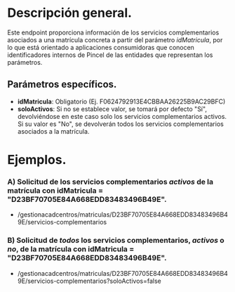 
# Descripción general.

Este endpoint proporciona información de los servicios complementarios asociados a una matrícula concreta a partir del parámetro *idMatricula*, por lo que está orientado a aplicaciones consumidoras que conocen identificadores internos de Pincel de las entidades que representan los parámetros.

## Parámetros específicos.

* **idMatricula**: Obligatorio (Ej. F0624792913E4CBBAA26225B9AC29BFC)
* **soloActivos**: Si no se establece valor, se tomará por defecto "Sí", devolviéndose en este caso solo los servicios complementarios activos. Si su valor es "No", se devolverán todos los servicios complementarios asociados a la matrícula. 

# Ejemplos.

### A) Solicitud de los servicios complementarios *activos* de la matrícula con idMatricula = "D23BF70705E84A668EDD83483496B49E".
* /gestionacadcentros/matriculas/D23BF70705E84A668EDD83483496B49E/servicios-complementarios

### B) Solicitud de *todos* los servicios complementarios, *activos* o *no*, de la matrícula con idMatricula = "D23BF70705E84A668EDD83483496B49E".
* /gestionacadcentros/matriculas/D23BF70705E84A668EDD83483496B49E/servicios-complementarios?soloActivos=false

